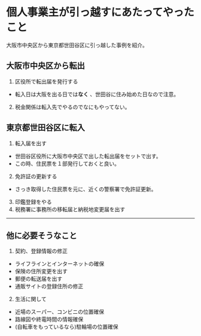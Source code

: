 # 個人事業主が引っ越すにあたってやったこと

大阪市中央区から東京都世田谷区に引っ越した事例を紹介。

## 大阪市中央区から転出

1. 区役所で転出届を発行する
 - 転入日は大阪を出る日では**なく** 、世田谷に住み始めた日なので注意。
2. 税金関係は転入先でやるのでなにもやってない。

## 東京都世田谷区に転入
1. 転入届を出す
 - 世田谷区役所に大阪市中央区で出した転出届をセットで出す。
 - この時、住民票を１部発行しておくと良い。
2. 免許証の更新する
 - さっき取得した住民票を元に、近くの警察署で免許証更新。
3. 印鑑登録をやる
4. 税務署に事務所の移転届と納税地変更届を出す

----

## 他に必要そうなこと
1. 契約、登録情報の修正
- ライフラインとインターネットの確保
- 保険の住所変更を出す
- 郵便の転送届を出す
- 通販サイトの登録住所の修正

2. 生活に関して
- 近場のスーパー、コンビニの位置確保
- 路線図や終電時間の情報確保
- (自転車をもっているなら)駐輪場の位置確保
